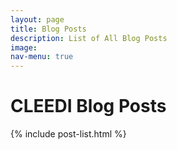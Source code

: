 ```yaml
---
layout: page
title: Blog Posts
description: List of All Blog Posts
image:
nav-menu: true
---
```


<h1>CLEEDI Blog Posts</h1>
<div class='tiles'>
{% include post-list.html %}
</div>
